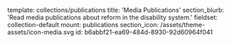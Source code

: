 template: collections/publications
title: 'Media Publications'
section_blurb: 'Read media publications about reform in the disability system.'
fieldset: collection-default
mount: publications
section_icon: /assets/theme-assets/icon-media.svg
id: b6abbf21-ea69-484d-8930-92d60964f041
